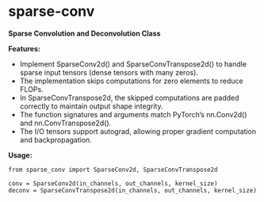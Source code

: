 # sparse-conv
**Sparse Convolution and Deconvolution Class**

**Features:**

- Implement SparseConv2d() and SparseConvTranspose2d() to handle sparse input tensors (dense tensors with many zeros).
- The implementation skips computations for zero elements to reduce FLOPs.
- In SparseConvTranspose2d, the skipped computations are padded correctly to maintain output shape integrity.
- The function signatures and arguments match PyTorch’s nn.Conv2d() and nn.ConvTranspose2d().
- The I/O tensors support autograd, allowing proper gradient computation and backpropagation.


**Usage:**
```
from sparse_conv import SparseConv2d, SparseConvTranspose2d

conv = SparseConv2d(in_channels, out_channels, kernel_size)
deconv = SparseConvTranspose2d(in_channels, out_channels, kernel_size)
```
